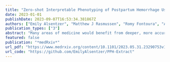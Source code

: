 ```yaml
---
title: "Zero-shot Interpretable Phenotyping of Postpartum Hemorrhage Using Large Language Models"
date: 2023-01-01
publishDate: 2023-09-07T16:53:34.381867Z
authors: ["Emily Alsentzer", "Matthew J Rasmussen", "Romy Fontoura", "Alexis L Cull", "Brett Beaulieu-Jones", "Kathryn J Gray", "David W Bates", "Vesela P Kovacheva"]
publication_types: ["3"]
abstract: "Many areas of medicine would benefit from deeper, more accurate phenotyping, but there are limited approaches for phenotyping using clinical notes without substantial annotated data. Large language models (LLMs) have demonstrated immense potential to adapt to novel tasks with no additional training by specifying task-specific i nstructions. We investigated the per-formance of a publicly available LLM, Flan-T5, in phenotyping patients with postpartum hemorrhage (PPH) using discharge notes from electronic health records (n=271,081). The language model achieved strong performance in extracting 24 granular concepts associated with PPH. Identifying these granular concepts accurately allowed the development of inter-pretable, complex phenotypes and subtypes. The Flan-T5 model achieved high fidelity in phenotyping PPH (positive predictive value of 0.95), identifying 47% more patients with this complication compared to the current standard of using claims codes. This LLM pipeline can be used reliably for subtyping PPH and outperformed a claims-based approach on the three most common PPH subtypes associated with uterine atony, abnormal placentation, and obstetric trauma. The advantage of this approach to subtyping is its interpretability, as each concept contributing to the subtype determination can be evaluated. Moreover, as definitions may change over time due to new guidelines, using granular concepts to create complex phenotypes enables prompt and efficient updating of the algorithm. Using this lan-guage modelling approach enables rapid phenotyping without the need for any manually annotated training data across multiple clinical use cases."
featured: false
publication: "*medRxiv*"
url_pdf: "https://www.medrxiv.org/content/10.1101/2023.05.31.23290753v1"
url_code: "https://github.com/EmilyAlsentzer/PPH-Extract"
---
```


